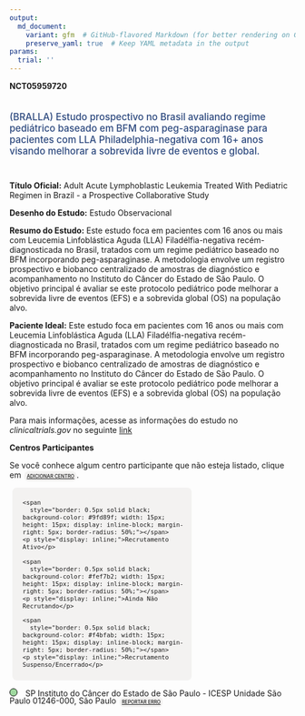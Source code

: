 ```yaml
---
output: 
  md_document:
    variant: gfm  # GitHub-flavored Markdown (for better rendering on GitHub)
    preserve_yaml: true  # Keep YAML metadata in the output
params:
  trial: ''
---
```


**NCT05959720**

<div style="padding: 5px 5px 5px 0px; font-size: 1.20em; font-weight: 500; color: #2E4A7F; text-align: left; margin-bottom: 20px">

(BRALLA) Estudo prospectivo no Brasil avaliando regime pediátrico
baseado em BFM com peg-asparaginase para pacientes com LLA
Philadelphia-negativa com 16+ anos visando melhorar a sobrevida livre de
eventos e global.

</div>

**Título Oficial:** Adult Acute Lymphoblastic Leukemia Treated With
Pediatric Regimen in Brazil - a Prospective Collaborative Study

**Desenho do Estudo:** Estudo Observacional

**Resumo do Estudo:** Este estudo foca em pacientes com 16 anos ou mais
com Leucemia Linfoblástica Aguda (LLA) Filadélfia-negativa
recém-diagnosticada no Brasil, tratados com um regime pediátrico baseado
no BFM incorporando peg-asparaginase. A metodologia envolve um registro
prospectivo e biobanco centralizado de amostras de diagnóstico e
acompanhamento no Instituto do Câncer do Estado de São Paulo. O objetivo
principal é avaliar se este protocolo pediátrico pode melhorar a
sobrevida livre de eventos (EFS) e a sobrevida global (OS) na população
alvo.

**Paciente Ideal:** Este estudo foca em pacientes com 16 anos ou mais
com Leucemia Linfoblástica Aguda (LLA) Filadélfia-negativa
recém-diagnosticada no Brasil, tratados com um regime pediátrico baseado
no BFM incorporando peg-asparaginase. A metodologia envolve um registro
prospectivo e biobanco centralizado de amostras de diagnóstico e
acompanhamento no Instituto do Câncer do Estado de São Paulo. O objetivo
principal é avaliar se este protocolo pediátrico pode melhorar a
sobrevida livre de eventos (EFS) e a sobrevida global (OS) na população
alvo.

Para mais informações, acesse as informações do estudo no
*clinicaltrials.gov* no seguinte
[link](https://clinicaltrials.gov/ct2/show/NCT05959720)

**Centros Participantes**

Se você conhece algum centro participante que não esteja listado, clique
em
<span style="color: #2E4A7F; margin-left: 2px; padding: 4px; background-color: #f3f2f1; border-radius: 8px; font-weight: 500; font-size: 0.6em"><a
href="https://flazar.shinyapps.io/formsapp?study_nct_id=NCT05959720&amp;location_id=N%2FA&amp;location_full_name=N%2FA&amp;form_type=Adicionar%20Centro"
target="_blank">ADICIONAR CENTRO</a></span>.

<div style="margin-bottom: 8px; margin-left: 5px; padding: 8px; max-width: 300px; background-color: #f3f2f1; border-radius: 8px; font-size: 0.9em">

<div style="margin-left: 10px;">

    <span 
      style="border: 0.5px solid black; background-color: #9fd89f; width: 15px; height: 15px; display: inline-block; margin-right: 5px; border-radius: 50%;"></span>
    <p style="display: inline;">Recrutamento Ativo</p>

</div>

<div style="margin-left: 10px;">

    <span 
      style="border: 0.5px solid black; background-color: #fef7b2; width: 15px; height: 15px; display: inline-block; margin-right: 5px; border-radius: 50%;"></span>
    <p style="display: inline;">Ainda Não Recrutando</p>

</div>

<div style="margin-left: 10px;">

    <span 
      style="border: 0.5px solid black; background-color: #f4bfab; width: 15px; height: 15px; display: inline-block; margin-right: 5px; border-radius: 50%;"></span>
    <p style="display: inline;">Recrutamento Suspenso/Encerrado</p>

</div>

</div>

<span style="line-height: 0.95;"><span style="border: 0.5px solid black; display: inline-block; width: 12px; height: 12px; border-radius: 50%; margin-right: 10px; padding-bottom: 0px; background-color: #9fd89f;"></span>
SP Instituto do Câncer do Estado de São Paulo - ICESP Unidade São Paulo
01246-000, São Paulo
<span style="color: #2E4A7F; margin-left: 2px; padding: 4px; background-color: #f3f2f1; border-radius: 8px; font-weight: 500; font-size: 0.6em"><a
href="https://flazar.shinyapps.io/formsapp?study_nct_id=NCT05959720&amp;location_id=INSTITUTODOCANCERDOESTADODESAOPAULOSAOPAULOSP01246000BRAZIL&amp;location_full_name=Instituto%20do%20C%C3%A2ncer%20do%20Estado%20de%20S%C3%A3o%20Paulo%20-%20ICESP%20Unidade%20S%C3%A3o%20Paulo%2C%2001246-000%2C%20S%C3%A3o%20Paulo&amp;form_type=Reportar%20Erro"
target="_blank">REPORTAR ERRO</a></span></span>
